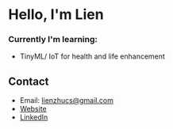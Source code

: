 # Hello, I'm Lien

### Currently I'm learning:
- TinyML/ IoT for health and life enhancement
 
## Contact
- Email: lienzhucs@gmail.com
- [Website](https://lienzhu.tech)
- [LinkedIn](https://www.linkedin.com/in/lienzhu/)



